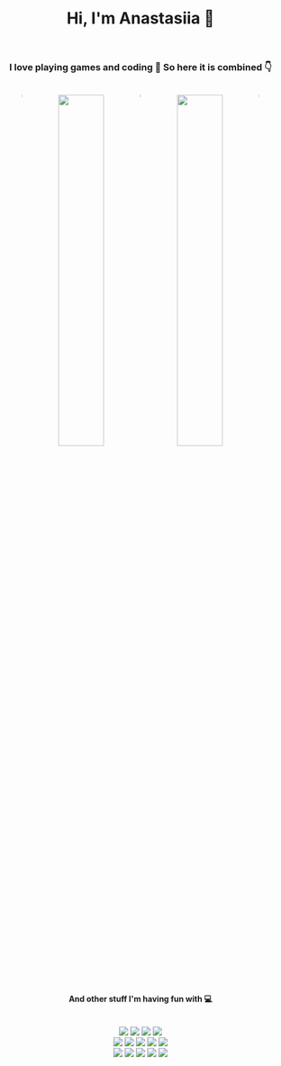 <h1 align="center"> Hi, I'm Anastasiia 👋 </h1>
<br/>
<h3 align = "center"> I love playing games and coding 👾 So here it is combined 👇 </h3>

<br/>

<div align= "center">
  <img align="top" width="0.24%" src="https://user-images.githubusercontent.com/64330181/163661434-ce70399c-ccb3-4aba-a44d-4a5c3e1d957a.png" />
  <a href="https://annovo.github.io/chip-8/"><img width="40%" src= "https://media.giphy.com/media/2Mtqg8tdMHihNBartk/giphy.gif" /></a>
  <img align="top" width="0.24%" src="https://user-images.githubusercontent.com/64330181/163661434-ce70399c-ccb3-4aba-a44d-4a5c3e1d957a.png" />
  <a href="https://annovo.github.io/gameoflife/"><img width="40%" src= "https://media.giphy.com/media/pdeVwOLoDYMLBMVarQ/giphy.gif" /></a>
  <img align="top" width="0.24%" src="https://user-images.githubusercontent.com/64330181/163661434-ce70399c-ccb3-4aba-a44d-4a5c3e1d957a.png" />
</div>

<br/>

<div align= "center">
 <h4>And other stuff I'm having fun with 💻 </h4>
<div>
<br/>

<div align="center">
  <div>
    <img src="https://img.shields.io/badge/React-20232A?style=for-the-badge&logo=react&logoColor=61DAFB" />
    <img src="https://img.shields.io/badge/Cypress-17202C?style=for-the-badge&logo=cypress&logoColor=white" />
    <img src="https://img.shields.io/badge/Redux-593D88?style=for-the-badge&logo=redux&logoColor=white" />
    <img src="https://img.shields.io/badge/Material%20UI-007FFF?style=for-the-badge&logo=mui&logoColor=white" />
  </div>
  <div>
    <img src="https://img.shields.io/badge/Node.js-339933?style=for-the-badge&logo=nodedotjs&logoColor=white" />
    <img src="https://img.shields.io/badge/Jest-C21325?style=for-the-badge&logo=jest&logoColor=white" />
    <img src="https://img.shields.io/badge/Express.js-000000?style=for-the-badge&logo=express&logoColor=white" />
    <img src="https://img.shields.io/badge/MongoDB-4EA94B?style=for-the-badge&logo=mongodb&logoColor=white" />
    <img src="https://img.shields.io/badge/PostgreSQL-316192?style=for-the-badge&logo=postgresql&logoColor=white" />
  </div>
  <div>
    <img src="https://img.shields.io/badge/JavaScript-323330?style=for-the-badge&logo=javascript&logoColor=F7DF1E" />
    <img src="https://img.shields.io/badge/TypeScript-007ACC?style=for-the-badge&logo=typescript&logoColor=white" />
    <img src="https://img.shields.io/badge/Java-ED8B00?style=for-the-badge&logo=java&logoColor=whit" />
    <img src="https://img.shields.io/badge/Python-FFD43B?style=for-the-badge&logo=python&logoColor=blue" />
    <img src="https://img.shields.io/badge/Ruby-CC342D?style=for-the-badge&logo=ruby&logoColor=white" />
  </div>
</div>
<!--
**annovo/annovo** is a ✨ _special_ ✨ repository because its `README.md` (this file) appears on your GitHub profile.

Here are some ideas to get you started:

- 🔭 I’m currently working on ...
- 🌱 I’m currently learning ...
- 👯 I’m looking to collaborate on ...
- 🤔 I’m looking for help with ...
- 💬 Ask me about ...
- 📫 How to reach me: ...
- 😄 Pronouns: ...
- ⚡ Fun fact: ...
-->
